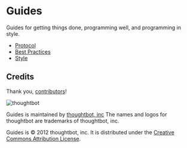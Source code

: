 Guides
======

Guides for getting things done, programming well, and programming in style.

* [Protocol](/thoughtbot/guides/blob/master/protocol)
* [Best Practices](/thoughtbot/guides/blob/master/best-practices)
* [Style](/thoughtbot/guides/blob/master/style)

Credits
-------

Thank you, [contributors](/thoughtbot/guides/graphs/contributors)!

![thoughtbot](http://thoughtbot.com/images/tm/logo.png)

Guides is maintained by [thoughtbot, inc](http://thoughtbot.com/community)
The names and logos for thoughtbot are trademarks of thoughtbot, inc.

Guides is © 2012 thoughtbot, inc. It is distributed under the [Creative Commons
Attribution License](http://creativecommons.org/licenses/by/3.0/).
